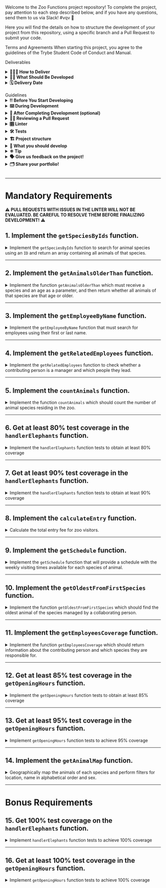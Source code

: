 Welcome to the Zoo Functions project repository!
To complete the project, pay attention to each step described below, and if you have any questions, send them to us via Slack! #vqv 🚀

Here you will find the details on how to structure the development of your project from this repository, using a specific branch and a Pull Request to submit your code.

Terms and Agreements
When starting this project, you agree to the guidelines of the Trybe Student Code of Conduct and Manual.

Deliverables
<details>
    <summary><strong>🤷🏽‍♀️ How to Deliver</strong></summary><br />
To deliver your project, you should create a Pull Request in this repository.

Remember that you can consult our content on Git & GitHub and our Blog - Git & GitHub whenever you need!

</details>
<details>
<summary><strong>🧑‍💻 What Should Be Developed</strong></summary><br />
Knowing your skills with ES6, Higher Order Functions, and tests, the city's government has given you an important mission: organize information about the zoo! 🐘

You will be responsible for developing functions that retrieve information about the zoo's animals, such as species and place of origin. Additionally, you will also gather data about the people who collaborate in the maintenance and care of the zoo. 🧑‍🌾

And it doesn't stop there! 🤩

You've already learned about the importance of having a test-oriented mindset, haven't you? You also know how implementing tests contributes to writing more reliable and performant code.

The sequence of requirements for this project has been arranged to provide you with the experience of understanding in practice how test-driven development helps ensure high-quality code. To do this, you will implement tests for existing functions, understanding the use cases of your application and ensuring it works correctly! 🚀

</details>
<details>
<summary><strong>🗓 Delivery Date</strong></summary><br />
This project is individual

There are 4 project days

Project delivery date: 08/09/2022 14:00

</details><br />
Guidelines
<details>
<summary><strong>‼ Before You Start Developing</strong></summary><br />
Clone the repository

Use the command: git clone git@github.com:tryber/sd-024-a-project-zoo-functions.git
Enter the repository folder you just cloned:

cd sd-024-a-project-zoo-functions
Install dependencies

To do this, use the following command: npm install
Create a branch from the main branch

Make sure you are on the main branch
Example: git branch
If you're not, switch to the main branch
Example: git checkout main
Now, create a branch for your project's commits:
You should create a branch in the following format: username-project-name
Example: git checkout -b luiza-zoo-functions-project
Add changes to the Git stage and make a commit

Check that the changes are not yet in the stage

Example: git status (the files in the src directory should appear in red)
Add the new file to the Git stage

Example: git add . (adding all changes - that were in red - to the Git stage)
git status (should list the files in the src directory in green)
Make the initial commit

Example: git commit -m 'Starting the project. LET'S GO :rocket:' (making the first commit)
git status (should display a message like nothing to commit )

Add your branch with the new commit to the remote repository

Using the previous example: git push -u origin luiza-zoo-functions-project
Create a new Pull Request (PR)

Go to the GitHub repository's Pull Requests page
Click the green "New pull request" button
Click the "Compare" checkbox and choose your branch carefully
Add a title to your Pull Request
Example: "Create search screen"
Click the green "Create pull request" button
Add a description to the Pull Request and click the green "Create pull request" button again
Don't worry about filling in anything else for now!
Go back to the repository's Pull Requests page and check that your Pull Request is created.
</details>
<details>
<summary><strong>⌨️ During Development</strong></summary><br />
Commit changes to your code regularly;
Remember to always update the remote repository after one (or more) commits;
The commands you will use most frequently are:
git status (to check what's in red - outside of the stage - and what's in green - in the stage);
git add (to add files to the Git stage);
git commit (to create a commit with the files in the Git stage);
git push -u origin branch-name (to send the commit to the remote repository the first time you push a new branch);
git push (to send the commit to the remote repository after the previous step).
</details>
<details>
<summary><strong>🤝 After Completing Development (optional)</strong></summary><br />
To indicate that your project is ready for your colleagues' Code Review, do the following:

Go to YOUR Pull Request page, add the code-review label, and mention your colleagues:
On the right menu, click the 'Labels' link and choose the code-review label;
On the right menu, click the 'Assignees' link and choose your username;
On the right menu, click the 'Reviewers' link and type students, select the team tryber/students-sd-024-a.
If you have any doubts, here's an explanatory video.

⚠️ Remember to ensure that all issues commented by the Linter are resolved! ⚠️

</details>
<details>
<summary><strong>🕵🏿 Reviewing a Pull Request</strong></summary><br />
Use the Code Review content to help you review Pull Requests.

</details>
<details>
<summary><strong>🎛 Linter</strong></summary><br />

We will use [ESLint](https://eslint.org/) to do static analysis of your code.

To guarantee the quality of the code, we will use `ESLint` in this project. This way the code will be aligned with good development practices, being more readable and easier to maintain!

To be able to run `ESLint` make sure you have run the `npm install` command within the project.

To run them locally in the project, run the commands below:

```bash
npm run lint
```

If `ESLint` analysis finds problems in your code, those problems will be shown in your terminal. If there is no problem in your code, nothing will be printed to your terminal.

You can also install the `ESLint` plugin in `VSCode`. To do this, simply download the [`ESLint` plugin](https://marketplace.visualstudio.com/items?itemName=dbaeumer.vscode-eslint) and install it.

If you have any questions, check out the material on the platform about [ESLint and Stylelint](https://app.betrybe.com/course/real-life-engineer/eslint).

⚠️ **PULL REQUESTS WITH ISSUES IN THE LINTER WILL NOT BE EVALUATED. BE CAREFUL TO RESOLVE THEM BEFORE FINALIZING DEVELOPMENT!** ⚠️

</details>

<details>
<summary><strong>🛠 Tests</strong></summary><br />

For the tests to be run locally, check that the node version on your machine is `16`:

```bash
node -v
```

If the version is different, you can use `nvm` to change the version with the following command:

```bash
nvm use 16
```

If you do not have `nvm` installed on your machine, you can consult the [content for installing nvm](https://app.betrybe.com/course/fundamentals/introducao-a-javascript-e-logica-de -programacao/javascript-près-passos/33d74e1e-05b9-4ce8-86e3-623c96afe64d/conteudos/60b99b90-bcd4-4189-9198-3389f7f742f3/instalacao-do-node-para-linux/156d871d-97f2-416 9-b766-85e4e56812ac ?use_case=side_bar)

All project requirements will be **automatically** tested through `Jest`.

To test all functions in the terminal, simply run the command below:

```bash
npm test
```

If you want to test just one function, run the command below:

```bash
npm test filename
```

For example:

```bash
npm test getSpeciesByIds
```

## Test coverage

In this project you will need to implement tests for two already created functions: `handlerElephants` and `getOpeningHours`.

This coverage evaluates the effectiveness of the tests implemented according to the requirements, determining whether they cover what was requested or not.

**Observation:**
- It is important to highlight that the `getOpeningHours` function has specific logic to validate the times 12am and 12pm. Therefore, for full coverage, your tests must also check how the function behaves when receiving these times.

⚠️ **Only the two requested functions will be tested and not the entire application!**

As you test the project, the percentage of total coverage will increase. For each test requirement, a percentage of coverage will be evaluated.

To run and monitor the implementation of your test coverage, run the command below:

```bash
npm run test:coverage
```

When executing the command you will get a result similar to this:

![Test Coverage](img/cobertura.png)

In this project we will focus on covering *statements* (i.e. JavaScript instructions). The percentage of coverage of function instructions will be evaluated, as highlighted in the figure below:

![Cobertura instructions](img/cobertura_stmts.png)

Furthermore, the table will also show which lines are not yet covered by tests. That is, when there is no test case that executes that instruction.

Check with `npm test` that all test coverage items are passing correctly.

⚠️ **Attention**: be careful with possible false positives!

When running the test coverage command, the `coverage` folder will be created, with an `index.html` file. This file presents a coverage analysis report. In this report you can see which lines are **not** being covered by the tests.

⚠️ **The automatic evaluator does not necessarily evaluate your project in the order in which the requirements appear in the readme. This is to make the evaluation process faster. So don't be alarmed if this happens, okay?**

</details>

<details>
<summary><strong>🏗 Project structure</strong></summary><br />

In the project root folder, we have the `src`, `test`, `evaluator` and `data` folders.

The `src` folder is made up of files relating to each of the functions that you will implement, the `data` folder contains the `zoo_data.js` file, which stores the data that you will use to return information about the zoo.

This project also has some requirements for implementing tests. The `test` folder contains the files in which you will implement the unit tests corresponding to each function, the file name is the name of the target function plus the suffix `.test.js`.

**For example:** the `src/getOpeningHours.js` file will contain the implementation of the `getOpeningHours` function and the `test/getOpeningHours.test.js` file must contain the tests that you will develop for it.

The `evaluator` folder has the automated tests that will evaluate your project; the contents of this folder must not be changed.

<details>
   <summary>
     The <code>zoo_data.js</code> file contains an <strong>object</strong> in the following format:
   </summary> <br />

```javascript
{
	species: [
    {
      id: lionId,
      name: 'lions',
      popularity: 4,
      location: 'NE',
      availability: ['Tuesday', 'Thursday', 'Saturday', 'Sunday'],
      residents: [
        {
          name: 'Zena',
          sex: 'female',
          age: 12,
        }
      ],
    }
  ],
  employees: [
    {
      id: 'c5b83cb3-a451-49e2-ac45-ff3f54fbe7e1',
      firstName: 'Nigel',
      lastName: 'Nelson',
      managers: [burlId, olaId],
      responsibleFor: [lionId, tigersId],
    }
  ],
  hours: {
    Tuesday: { open: 8, close: 6 },
    Wednesday: { open: 8, close: 6 },
    Thursday: { open: 10, close: 8 },
    Friday: { open: 10, close: 8 },
    Saturday: { open: 8, close: 10 },
    Sunday: { open: 8, close: 8 },
    Monday: { open: 0, close: 0 },
  },
  prices: {
    adult: 49.99,
    senior: 24.99,
    child: 20.99,
  },
}
```

<details>
   <summary>
   The <code>species</code> array stores information about each species in the zoo
   </summary> <br />

   | Key | Description |
   | ------------ | ----------|
   | `id` | is the species identifier |
   | `name` | is the species name, e.g. `lions` |
   | `popularity` | is the popularity of that species |
   | `location` | is the region that the animal species came from, it can have the following values: <br> - `NE`: northeast; <br> - `NW`: northwest; <br> - `SE`: southeast; <br> - `SW`: southwest. |
   | `availability` | is the availability of visits to animals of this species |
   | `residents` | is information about the animals of that species that reside in the zoo, where: <br> - `name`: is the name of the animal, for example `'Zena'`; <br> - `sex`: is the sex of the animal, for example: `'female'` (female); <br> - `age`: is the age of the animal. |

</details>

<details>
   <summary>
   The <code>employees</code> array is where the information for each employee is located.
   </summary> <br />

   | Key | Description |
   | ----------- | ------ |
   | `id` | is that person's identifier |
   | `firstName` | is this person's first name |
   | `lastName` | is this person's last name |
   | `managers` | are the `ids` of that person's leadership |
   | `responsibleFor` | are the `ids` of the species that this person is responsible for |

</details>

<details>
   <summary>
   The <code>hours</code> object stores information about the zoo's opening hours
   </summary> <br />

   | Key | Description|
   | ------ | ------ |
   | `Tuesday`<br> `Wednesday`<br> `Thursday`<br> `Friday`<br> `Saturday`<br> `Sunday`<br> `Monday` | are the days of the week: <br> - `open`: is the time the zoo opens; <br> - `close`: is the time when the zoo closes. |

</details>

<details>
   <summary>
     The <code>prices</code> object is responsible for storing information about the zoo entrance fee
   </summary> <br />

   | Key | Description |
   | -------- | ------ |
   | `adult` | is the price for adults |
   | `senior` | is the price for seniors |
   | `child` | is the price for children |

</details>

</details>

<br />

⚠️ **Only the files indicated in the requirements must be changed, otherwise your evaluation may be compromised.**

All files strictly necessary to complete the project have already been created, **there is no need to create other files.

</details>

<details>
<summary><strong>🏪 What you should develop </strong></summary><br />

You must complement the functions created within the `src` folder and must create tests for the ready-made functions `handlerElephants` and `getOpeningHours`.

</details>

<details>
<summary><strong>⚛️ Tip</strong></summary><br />
When working with development, you will come across various types of challenges, so it is very important that problems are broken down into smaller parts, so that they can be resolved little by little. This will help you find a solution more easily. Therefore, a good way to start developing a project is to remember that functions are made up of small blocks of logic that have a specific objective.

Don't forget to check what each part of your code returns! You can do this using `console.log`, which is a great ally in visualizing your code! 😉

⚠️ **Pay attention to the return of each part of your code**

</details>

<details>
<summary><strong>🗣 Give us feedback on the project!</strong></summary><br />

When finalizing and submitting the project, don't forget to rate your experience by filling out the form. **Takes less than 3 minutes!**

[Project evaluation form](https://bit.ly/2OfLJPn)

</details>

<details>
<summary><strong>🗂 Share your portfolio!</strong></summary><br />
Did you know that LinkedIn is the main professional social network and sharing your learning there is very important for anyone who wants to build a successful career? Share this project on your LinkedIn, tag Trybe's profile (@trybe) and show your network its evolution.

</details><br />

---

# Mandatory Requirements

⚠️ **PULL REQUESTS WITH ISSUES IN THE LINTER WILL NOT BE EVALUATED. BE CAREFUL TO RESOLVE THEM BEFORE FINALIZING DEVELOPMENT!** ⚠️

## 1. Implement the `getSpeciesByIds` function.

<details>
   <summary>
   Implement the <code>getSpeciesByIds</code> function to search for animal species using an <code>ID</code> and return an array containing all animals of that species.
   </summary> <br />

- Make the `getSpeciesByIds` function able to receive multiple parameters;

- Return an empty array if the function does not receive an `id`;

- Return the following information from the `data` file:

   - If the function receives only one `id`, return the species of the animal referring to this `id`;

   - If the function receives several `ids`, return all species referring to these `ids`.

**What will be tested:**

- The `getSpeciesByIds` function, if it does not receive any parameters, must return an empty array;

- The `getSpeciesByIds` function, if it receives a single `ID` as a parameter, must return an array with the species referring to that `ID`;

- The `getSpeciesByIds` function, if it receives more than one `ID`, must return an array with the species referring to the `IDs`.

</details>

---

## 2. Implement the `getAnimalsOlderThan` function.

<details>
   <summary>
   Implement the function <code>getAnimalsOlderThan</code> which must receive a species and an age as a parameter, and then return whether all animals of that species are that age or older.
   </summary> <br />

- Check that all animals of the species given as a parameter have the minimum age:
   - Animals must be this age or older.

- Return a boolean value.

**What will be tested:**

- The function, when receiving a species and an age as parameters, must test whether all animals of this species have the specified minimum age.

</details>

---

## 3. Implement the `getEmployeeByName` function.

<details>
   <summary>
     Implement the <code>getEmployeeByName</code> function that must search for employees using their first or last name.
   </summary> <br />

- Return an empty object if the function does not receive parameters;

- Return the information of the contributing person if the parameter is equal to the name **or** equal to the last name in the following format:

```javascript
   {
     id: 'c5b83cb3-a451-49e2-ac45-ff3f54fbe7e1',
     firstName: 'Nigel',
     lastName: 'Nelson',
     managers: ['0e7b460e-acf4-4e17-bcb3-ee472265db83', 'fdb2543b-5662-46a7-badc-93d960fdc0a8'],
     responsibleFor: ['0938aa23-f153-4937-9f88-4858b24d6bce', 'e8481c1d-42ea-4610-8e11-1752cfc05a46'],
   }
```

**What will be tested:**

- The function must return an empty object if it does not receive parameters;

- The function must return the object of the collaborating person if it receives their first name as a parameter;

- The function must return the object of the collaborating person if it receives their last name as a parameter.


</details>

---

## 4. Implement the `getRelatedEmployees` function.

<details>
   <summary>
     Implement the <code>getRelatedEmployees</code> function to check whether a contributing person is a manager and which people they lead.
   </summary> <br />

- Considering the good practice of dividing the code into smaller parts, the file will have two functions:

1. The `isManager` function will be responsible for checking whether a contributing person is a manager:
     - Must return `true` if the `id` passed is that of a manager;
     - Must return `false` if the `id` passed is not that of a manager.

2. The `getRelatedEmployees` function will be responsible for returning the people led by management:
       - Use the `isManager` function to check whether the person is a manager or not and carry out the following checks:

         - If the person is a manager, return an array containing the name and surname of the collaborating people managed by that person.

         Example output:

         ```javascript

         [ 'Burl Bethea', 'Ola Orloff', 'Emery Elser' ];

         ```

         - If the person is not a manager, trigger an error with the message: **'The id entered does not belong to a manager!'**.
  
         To throw the error, you will use the **Error** constructor function from the JavaScript standard library.

         Example:

         ```javascript

         throw new Error('The id entered is not that of a manager!');

         ```

         You can read more about the [constructor function **Error**, at this link.](https://developer.mozilla.org/pt-BR/docs/Web/JavaScript/Reference/Global_Objects/Error)
         
         **What will be tested:**

   - The `isManager` function must return `true` if the `ID` passed is that of a manager;

   - The `isManager` function must return `false` if the `ID` passed is not that of a manager;

   - The `getRelatedEmployees` function, if the `ID` passed is that of the manager, must return an array containing the name and surname of the collaborators for whom it is responsible;

   - The `getRelatedEmployees` function, if the `ID` passed **not** belongs to the manager, should trigger an error with the message: `'The id entered is not that of a manager!'`.

</details>

---

## 5. Implement the `countAnimals` function.

<details>
   <summary>
     Implement the function <code>countAnimals</code> which should count the number of animal species residing in the zoo.
   </summary> <br />

- The `countAnimals` function is responsible for counting the number of animals that reside in the zoo.
  
- Return the number of resident animals by species if no parameter is passed. The return must be an object whose name of each species is the key and the total number of animals (residents) of that species is the value. For example:

```javascript
   {
     lions: 4,
     // [...]
   }
```

- Return the number of animals residing in the zoo of the species passed by parameter. For example:

   - when receiving the argument `{ specie: 'penguins' }`, it returns only the quantity (number) of penguins that reside in the zoo;

   - when passing the argument `{ specie: 'giraffes', sex: 'female' }`, it returns only the quantity (number) of female giraffes that reside in the zoo.

**What will be tested:**

- The `countAnimals` function, if it does not receive any parameters, must return all species and the number of residents of each one;

- The `countAnimals` function, if it receives an object with the key `specie` as a parameter, must return the number of animals of that species;

- The `countAnimals` function, if it receives an object with the keys `specie` and `sex` as a parameter, must return the number of animals of that species, in the selected sex.

</details>

---

## 6. Get at least 80% test coverage in the `handlerElephants` function.

<details>
   <summary>
     Implement the <code>handlerElephants</code> function tests to obtain at least 80% coverage
   </summary> <br />

This function returns information regarding elephants according to the argument passed:

| Argument | Information |
| --------- | ---------- |
| `count` | returns the number of elephants |
| `names` | returns an array with the list of names of all elephants |
| `averageAge` | returns the average age of elephants |
| `location` | returns the location of elephants inside the Zoo |
| `popularity` | Elephant popularity returns |
| `availability` | returns an array with the list of days on which it is possible to visit the elephants |

> **Keep an eye on the tip 👀:** Before you start writing tests, read the `handlerElephants` function and try to understand it line by line

- Implement the tests in the files in the `test` folder in the root of the project;

- The `handlerElephants` function is already implemented, it is only necessary to create the tests;

- The function is case sensitive;

- Use the `npm test handlerElephants` command to check if your tests are passing;

- Use the `npm run test:coverage` command to test coverage.

**Coverage will only check the highlighted functions and not the entire application!**

⚠️ **Attention:** do not change the structure already implemented in the test files, just add the tests within the `describe` block.

<details>
   <summary>
     💡 <strong>Tips on what you can test:</strong>
   </summary> <br />

⚠️ **Attention:** The topics below are just suggestions, feel free to test what you think is necessary as long as the function coverage reaches at least 80%

- For the `count` argument, the integer `4` must be returned;

- For the `names` argument, it must return an array of names that has the name `Jefferson`;

- For the `averageAge` argument, it must return a number close to `10.5`;

</details>

</details>

---

## 7. Get at least 90% test coverage in the `handlerElephants` function.

<details>
   <summary>
     Implement the <code>handlerElephants</code> function tests to obtain at least 90% coverage
   </summary> <br />

This function returns information regarding elephants according to the argument passed:

| Argument | Information |
| --------- | ---------- |
| `count` | returns the number of elephants |
| `names` | returns an array with the list of names of all elephants |
| `averageAge` | returns the average age of elephants |
| `location` | returns the location of elephants inside the Zoo |
| `popularity` | Elephant popularity returns |
| `availability` | returns an array with the list of days on which it is possible to visit the elephants |

- The function is case sensitive;

- Use the `npm test handlerElephants` command to check if your tests are passing;

- Use the `npm run test:coverage` command to test coverage.

⚠️ **Attention:** do not change the structure already implemented in the test files, just add the tests within the `describe` block.

<details>
   <summary>
     💡 <strong>Tips on what you can test:</strong>
   </summary> <br />

⚠️ **Attention:** The topics below are just suggestions, feel free to test what you think is necessary as long as the function coverage reaches at least 90%.

- For the `count` argument, the integer `4` must be returned;

- For the `names` argument, it must return an array of names that has the name `Jefferson`;

- For the `averageAge` argument, it must return a number close to `10.5`;

- For the `location` argument, the string `NW` must be returned;

- For the `popularity` argument, a number equal to or greater than 5 must be returned;

- For the `availability` argument, it must return an array of days of the week that does not contain `Monday`;

- By not passing arguments, the function must return `undefined`;

</details>

</details>

---

## 8. Implement the `calculateEntry` function.

<details>
   <summary>
     Calculate the total entry fee for zoo visitors.
   </summary> <br />

The value of zoo entrance fees is calculated based on the age group, where:

   - `child`: are people **under** 18 years old;

   - `adult`: people aged **greater than or equal** to 18 years old **and younger** than 50 years old;

   - `senior`: people aged **greater than or equal** to 50 years old.

Considering the good practice of dividing the code into smaller parts, the file will have two functions, called `countEntrants` and `calculateEntry`.

The two functions receive an array in the following format:

```javascript
const entrants = [
{ name: 'Lara Carvalho', age: 5 },
{ name: 'Frederico Moreira', age: 5 },
{ name: 'Pedro Henrique Carvalho', age: 5 },
{ name: 'Maria Costa', age: 18 },
{ name: 'Núbia Souza', age: 18 },
{ name: 'Carlos Nogueira', age: 50 },
];
```

1. The `countEntrants` function will be responsible for calculating the number of visitors by age group:

   It receives an array and must return an **object**. For that:

   - Calculate the number of visitors by age group;

   - Return an object in a format like this: `{ child: 3, adult: 2, senior: 1 }`.

2. The `calculateEntry` function will be responsible for adding up the entry value of people at the zoo:

   It receives an array and must return the **total** sum of the ticket values. For that:

   - Return `0` if no parameter is passed or it is an empty array;

   - Use the `countEntrants` function to have the total number of people by age group;

   - Calculate the ticket prices by age group. Your return should look like this: `187.94`.

> **Keep an eye on the tip 👀:** The amount to be charged for the age range is also included in the data file.

**Example of using the `calculateEntry` function:**

```javascript
calculateEntry(entrants);
```

**Exit:**

```javascript
187.94
```

**What will be tested:**

- The `countEntrants` function:

   - When receiving an array of visitors, it returns an object with the count.

- The `calculateEntry` function:

   - Returns 0 if no arguments are passed;

   - Returns 0 if an empty object is passed;

   - When receiving an array of people with 3 children, 2 adults and 1 older person, it returns the correct value;

   - When receiving an array with 1 adult person, it returns the correct value;

   - When receiving an array with 1 older person, it returns the correct value;

   - When receiving an array with 1 child, it returns the correct value;

   - When receiving an array with 1 child and 1 older person, it returns the correct value.

</details>

---

## 9. Implement the `getSchedule` function.

<details>
   <summary>
    Implement the <code>getSchedule</code> function that will provide a schedule with the weekly visiting times available for each species of animal.
   </summary> <br />

   Information about animal schedules should be made available in a query for people visiting the zoo, who may want to access the schedule for the week, a day or a specific animal.

   - Return an array with the days of the week on which an animal is available for visitation if the function parameter is an animal. For example: `[ 'Tuesday', 'Thursday', 'Saturday', 'Sunday' ]`;

    Return all available times for each day of the week if the function:

     - do not receive parameter;

     - the parameter passed to the function is not an animal or a day;

   For that:

   - Create an object and add all days of the week as a key;

   - The values for each day of the week must be an object, having the keys `officeHour` and `exhibition`:

     - `officeHour` must have the text with the time that the zoo opens and closes on that day of the week;

     - `exhibition` must have an array with the name of all animals available for visitation on that day of the week.

<details>
   <summary>
     The return should look like this:
   </summary> <br />

   ```javascript
   {
     Tuesday: { // Day of the week
       officeHour: 'Open from 8am until 6pm', //n
       exhibition: [ 'lions', 'tigers', 'bears', 'penguins', 'elephants', 'giraffes' ],
     },
     Wednesday: {
       officeHour: 'Open from 8am until 6pm',
       exhibition: [ 'tigers', 'bears', 'penguins', 'otters', 'frogs', 'giraffes' ],
     },
     // [...]
   }
   ```

</details>

> **Keep an eye on the tip 👀:** Break the problem into smaller functions so that it becomes simpler to manage the responsibility of each one.

**What will be tested:**

- The function, if it receives the name of an animal as a parameter, must return an array with the days on which it will be on display;

- If the function does not receive parameters, it must return the times for each day and which animals will be available;

- The function, if it receives parameters that are neither an animal nor a day, returns the times for each day and which animals will be available;

- The function, if it receives a single day per parameter, must return the times for that day and which animals will be available.


</details>

---

## 10. Implement the `getOldestFromFirstSpecies` function.

<details>
   <summary>
     Implement the function <code>getOldestFromFirstSpecies</code> which should find the oldest animal of the species managed by a collaborating person.
   </summary> <br />

- The function receives an `ID` parameter referring to the collaborating person and from that `ID`:

   - The function must find the collaborating person who has the `ID` passed as a parameter;

   - The function must find the **first** species of animal that the collaborating person is responsible for;

   - The function must find the oldest animal of that species;

   - The function should return an array with information about the oldest animal of that species.

**What will be tested:**

- After passing the id of a contributing person, the `getOldestFromFirstSpecies` function should find the first species of animal managed by that person, and return an array with the name, sex and age of the oldest animal of that species.

</details>

---

## 11. Implement the `getEmployeesCoverage` function.

<details>
   <summary>
     Implement the function <code>getEmployeesCoverage</code> which should return information about the contributing person and which species they are responsible for.
   </summary> <br />

- The function will receive an object as a parameter that will determine its behavior, being:

   - `name`: the name **or** surname of the person to be searched for;

   - `id`: the id of the person to be searched for.

- The function must return an object in the following format:

```javascript
{
id: "4b40a139-d4dc-4f09-822d-ec25e819a5ad", // person id
fullName: "Sharonda Spry", // full name: firstName + lastName
species: [ "otters", "frogs" ], // species the person is responsible for
locations: [ "SE", "SW" ], // An array containing all species locations
}
```

For that:

   - Return the corresponding person information when receiving an object with the `name` property:
     - the `name` property can have as its value the first or last name of the person contributing, so ensure that your code works both ways.

   - Return the information of the corresponding person when receiving an object with the `id` property;

   - Return an array with information about **all** collaborators if the function does not receive a parameter;

   - Throw an error if the `id` is invalid.


**Examples of using the `getEmployeesCoverage` function:**

   <details>
     <summary>
       If the parameter is an object with name and id, return the information of the contributing person
     </summary> <br />

**PROHIBITED:**

```javascript
getEmployeesCoverage({ name: 'Sharonda' }); // name takes the first name as a parameter or
getEmployeesCoverage({ name: 'Spry' }); // name takes the last name as a parameter or
getEmployeesCoverage({ id: '4b40a139-d4dc-4f09-822d-ec25e819a5ad' }); // receives an id as a parameter
```

**EXIT:**

```json
{
"id": "4b40a139-d4dc-4f09-822d-ec25e819a5ad",
"fullName": "Sharonda Spry",
"species": [ "otters", "frogs" ],
"locations": [ "SE", "SW" ]
}
```

</details>

   <details>
     <summary>
       If the function does not receive parameters, return an array with information on <strong>all</strong> collaborators
     </summary> <br />

**PROHIBITED:**

```javascript
getEmployeesCoverage();
```

**EXIT:**

```javascript
[
{
"id": "c5b83cb3-a451-49e2-ac45-ff3f54fbe7e1",
"fullName": "Nigel Nelson",
"species": [ "lions", "tigers" ],
"locations": [ "NE", "NW" ],
},
{
"id": "0e7b460e-acf4-4e17-bcb3-ee472265db83",
"fullName": "Burl Bethea",
"species": [ "lions", "tigers", "bears", "penguins" ],
"locations": [ "NE", "NW", "NW", "SE" ],
},
{
"id": "fdb2543b-5662-46a7-badc-93d960fdc0a8",
"fullName": "Hello Orloff",
"species": [ "otters", "frogs", "snakes", "elephants" ],
"locations": [ "SE", "SW", "SW", "NW" ],
},
//[...]
];
```

</details>

<details>
   <summary>
     If no person is found with the first name, last name or id, throw an error
   </summary> <br />

If no person is found with the name, surname or id, an error generated with the constructor function **Error** of the JavaScript standard library should be thrown with the message **"Invalid information"**. Example:

```javascript
throw new Error('Invalid information');
```

You can read more about the [constructor function **Error**, at this link.](https://developer.mozilla.org/pt-BR/docs/Web/JavaScript/Reference/Global_Objects/Error)

</details>

<br />

> **Keep an eye on the tip 👀:** Create functions that divide tasks into smaller parts. For example, you can create a `getSpecies` function tasked only with looking up the name of the species that the person is responsible for.

**What will be tested:**

- The function, if the object passed as a parameter has the `name` property, must return only the corresponding person;

- The function may receive as a parameter an object with the `name` property, receiving the second name as the value;

- The function, if the object passed as a parameter has the `id` property, must return only the corresponding person;

- The function, if it does not receive parameters, must return a list with coverage of all collaborating people;

- The function, if there is no person with the specified `name` or `id`, must throw an `error`.

</details>

---

## 12. Get at least 85% test coverage in the `getOpeningHours` function.

<details>
   <summary>
     Implement the <code>getOpeningHours</code> function tests to obtain at least 85% coverage
   </summary> <br />

This function takes as arguments a day of the week and a time, and returns a message informing whether the zoo is open or not on that date and time.

> **Keep an eye on the tip 👀:** Before you start writing tests, read the `getOpeningHours` function and try to understand it line by line.

- Implement the tests in the files in the `test` folder in the root of the project;

- The `getOpeningHours` function is already implemented, it is only necessary to create the tests;

- Use the `npm test getOpeningHours` command to check if your tests are passing;

- Use the `npm run test:coverage` command to test coverage;

- The name of the day of the week used as an argument must be in English;

- The time must have the following format `'XX:XX-XM'`;

- The times will be validated in the nomenclature `'AM'` and `'PM'`;

- The function is not case sensitive;

**Coverage will only check the highlighted functions and not the entire application!**

⚠️ **Attention:** do not change the structure already implemented in the test files, just add the tests within the `describe` block.

<details>
   <summary>
     💡 <strong>Tips on what you can test:</strong>
   </summary> <br />

⚠️ **Attention:** The topics below are just suggestions, feel free to test what you think is necessary as long as the function coverage reaches at least 85%.

- Test not passing arguments. It should return the object:

```javascript
{
Tuesday: { open: 8, close: 6 },
Wednesday: { open: 8, close: 6 },
Thursday: { open: 10, close: 8 },
Friday: { open: 10, close: 8 },
Saturday: { open: 8, close: 10 },
Sunday: { open: 8, close: 8 },
Monday: { open: 0, close: 0 },
}
```

- For the `Monday` and `09:00-AM` arguments, the string `'The zoo is closed'` must be returned (Since the Zoo is always closed on Mondays);

- For the `Tuesday` and `09:00-AM` arguments, the string `'The zoo is open'` must be returned;

- For the `Wednesday` and `09:00-PM` arguments, the string `'The zoo is closed'` must be returned;

</details>

</details>

---

## 13. Get at least 95% test coverage in the `getOpeningHours` function.

<details>
   <summary>
     Implement <code>getOpeningHours</code> function tests to achieve 95% coverage
   </summary> <br />

   This function takes as arguments a day of the week and a time, and returns a message informing whether the zoo is open or not on that date and time.

- Use the `npm test getOpeningHours` command to check if your tests are passing;

- Use the `npm run test:coverage` command to test coverage;

- The name of the day of the week used as an argument must be in English;

- The time must have the following format `'XX:XX-XM'`;

- The times will be validated in the nomenclature `'AM'` and `'PM'`;

- The function is case insensitive.

⚠️ **Attention:** do not change the structure already implemented in the test files, just add the tests within the `describe` block.

<details>
   <summary>
     💡 <strong>Tips on what you can test:</strong>
   </summary> <br />

⚠️ **Attention:** The topics below are just suggestions, feel free to test what you think is necessary as long as the function coverage reaches at least 95%.

- Test not passing arguments. It should return the object:

```javascript
{
Tuesday: { open: 8, close: 6 },
Wednesday: { open: 8, close: 6 },
Thursday: { open: 10, close: 8 },
Friday: { open: 10, close: 8 },
Saturday: { open: 8, close: 10 },
Sunday: { open: 8, close: 8 },
Monday: { open: 0, close: 0 },
}
```

- For the `Monday` and `09:00-AM` arguments, the string `'The zoo is closed'` must be returned (Since the Zoo is always closed on Mondays);

- For the `Tuesday` and `09:00-AM` arguments, the string `'The zoo is open'` must be returned;

- For the `Wednesday` and `09:00-PM` arguments, the string `'The zoo is closed'` must be returned;

- For arguments `Thu` and `09:00-AM` an exception must be thrown with the message: `'The day must be valid. Example: Monday'`

- For the `Friday` and `09:00-ZM` arguments, an exception must be thrown with the message: `'The abbreviation must be \'AM\' or \'PM\''`;

- For the `Saturday` and `C9:00-AM` arguments, an exception must be thrown with the message: `'The hour should represent a number'`;

- For the `Sunday` and `09:c0-AM` arguments, an exception must be thrown with the message: `'The minutes should represent a number'`;

</details>

</details>

---

## 14. Implement the `getAnimalMap` function.

<details>
   <summary>
     Geographically map the animals of each species and perform filters for location, name in alphabetical order and sex.
   </summary> <br />

- The `getAnimalMap` function is responsible for categorizing animals by location, in addition to filtering them by region, name and sex using a parameter. The function return structure is based on the location of the species:

```javascript
   {
     NE: [ /* data here */],
     NW: [/* data here */],
     IF: [/* data here */],
     SW: [/* data here */],
   }
```
  
    The function parameters can be:

    <details>
      <summary>
       <code>includeNames: true</code>, which returns the name of the animals in the following format:
      </summary> <br />

```javascript
   HUH: [
     { lions: ['Zena', 'Maxwell', 'Faustino', 'Dee'] },
     { giraffes: ['Gracia', 'Antone', 'Vicky', 'Clay', 'Arron', 'Bernard'] },
   ],
   // [...]
```
    </details>

<details>
   <summary>
     <code>sorted: true</code> which returns the name of the animals in alphabetical order in the following format:
   </summary> <br />

   ```javascript
   HUH: [
     { lions: ['Dee', 'Faustino', 'Maxwell', 'Zena'] },
     { giraffes: ['Antone', 'Arron', 'Bernard', 'Clay', 'Gracia', 'Vicky'] },
   ],
   // [...]
```
</details>

<details>
   <summary>
     <code>sex: male</code> or <code>sex: female</code> returns the <strong>name</strong> of animals that are male or female in the following format:
   </summary><br />

```javascript
   HUH: [
     { lions: ['Zena', 'Dee'] },
     { giraffes: ['Gracia', 'Vicky'] },
   ],
   // [...]
```

⚠️ **Attention:** If the parameter is `{ sex: male }`, return only the name of the male animals and if the parameter is `{ sex: female }`, return only the name of the female animals.

</details>

<details>
   <summary>
   If the function does not receive a parameter, the animal species must be categorized by location and must return an object in the following format:
   </summary> <br />

   ```javascript
   {
     NE: ['lions', 'giraffes'],
     NW: ['tigers', 'bears', 'elephants'],
     SE: ['penguins', 'otters'],
     SW: ['frogs', 'snakes'],
   }
   ```

</details>

For that:

   - Return the species of all animals categorized by location if the function:

     - do not receive parameter;

     - do not receive the `{includeNames: true}` parameter and only receive the `{sex: female}` parameter;

     - do not receive the `{includeNames: true}` parameter and only receive the `{sex: female, sorted: true}` parameter.

   - Return the species and name of the animals if the function only receives the parameter `{includeNames: true}`;

   - Return the species and name of the animals in alphabetical order if the function receives the parameter `{includeNames: true, sorted: true}`;

   - Return the species and name of animals filtered by sex:

     - Return the species and name of the female animals, if the function parameter is `{includeNames: true, sex: female}`;

     - Return the species and name of the male animals, if the function parameter is `{includeNames: true, sex: male}`;

   - Return the species and name of the animals filtered by sex and in alphabetical order:

     - Return the species and name of female animals in alphabetical order, if the function parameter is `{includeNames: true, sex: female, sorted: true}`;

     - Return the species and name of male animals in alphabetical order, if the function parameter is `{includeNames: true, sex: male, sorted: true}`;
  
> **Keep an eye on the tip 👀:** You don't need to differentiate the sex filters between `female` or `male`, just for `sex`.

**What will be tested:**

- The function, if it does not receive parameters, must return animals categorized by location;

- The function, if it receives a parameter without the `includeNames` option specified, must return animals categorized by location;

- The function, if it receives a parameter with the `includeNames: true` option specified, must return animal names;

- The function, if it receives a parameter with the `sorted: true` option specified, must return ordered animal names;

- The function, if it receives a parameter with the option `sex: 'female'` or `sex: 'male'` specified, must only return names of male/female animals;

- The function, if it receives a parameter with the `sex: 'female'` or `sex: 'male'` option specified and the `sorted: true` option specified, must return only male/female animal names with the names of the animals ordered;

</details>

---

# Bonus Requirements

## 15. Get 100% test coverage on the `handlerElephants` function.

<details>
   <summary>
     Implement <code>handlerElephants</code> function tests to achieve 100% coverage
   </summary> <br />

This function returns information regarding elephants according to the argument passed:

| Argument | Information |
| --------- | ---------- |
| `count` | returns the number of elephants |
| `names` | returns an array with the list of names of all elephants |
| `averageAge` | returns the average age of elephants |
| `location` | returns the location of elephants inside the Zoo |
| `popularity` | Elephant popularity returns |
| `availability` | returns an array with the list of days on which it is possible to visit the elephants |

- The function is case sensitive;

- Use the `npm test handlerElephants` command to check if your tests are passing;

- Use the `npm run test:coverage` command to test coverage.

⚠️ **Attention:** do not change the structure already implemented in the test files, just add the tests within the `describe` block.

<details>
   <summary>
     💡 <strong>Tips on what you can test:</strong>
   </summary> <br />

⚠️ **Attention:** The topics below are just suggestions, feel free to test what you think is necessary as long as the function coverage reaches 100%.

- For the `count` argument, the integer `4` must be returned;

- For the `names` argument, it must return an array of names that has the name `Jefferson`;

- For the `averageAge` argument, it must return a number close to `10.5`;

- For the `location` argument, the string `NW` must be returned;

- For the `popularity` argument, a number equal to or greater than 5 must be returned;

- For the `availability` argument, it must return an array of days of the week that does not contain `Monday`;

- By not passing arguments, the function must return `undefined`;

- Passing an empty object (`{}`) as an argument must return the string `'Invalid parameter, a string is required'`;

- Passing a string that does not include a functionality must return `null`.

</details>
</details>

---

## 16. Get at least 100% test coverage in the `getOpeningHours` function.

<details>
   <summary>
     Implement <code>getOpeningHours</code> function tests to achieve 100% coverage
   </summary> <br />

   This function takes as arguments a day of the week and a time, and returns a message informing whether the zoo is open or not on that date and time.

- Use the `npm test getOpeningHours` command to check if your tests are passing;

- Use the `npm run test:coverage` command to test coverage;

- The name of the day of the week used as an argument must be in English;

- The time must have the following format `'XX:XX-XM'`;

- The times will be validated in the nomenclature `'AM'` and `'PM'`;

- The function is case insensitive.

⚠️ **Attention:** do not change the structure already implemented in the test files, just add the tests within the `describe` block.


   <details>
   <summary>
     💡 <strong>Tips on what you can test:</strong>
   </summary> <br />

⚠️ **Attention:** The topics below are just suggestions, feel free to test what you think is necessary as long as the function coverage reaches at least 100%.

- Test not passing arguments. It should return the object:

```javascript
{
Tuesday: { open: 8, close: 6 },
Wednesday: { open: 8, close: 6 },
Thursday: { open: 10, close: 8 },
Friday: { open: 10, close: 8 },
Saturday: { open: 8, close: 10 },
Sunday: { open: 8, close: 8 },
Monday: { open: 0, close: 0 },
}
```

- For the `Monday` and `09:00-AM` arguments, the string `'The zoo is closed'` must be returned (Since the Zoo is always closed on Mondays);

- For the `Tuesday` and `09:00-AM` arguments, the string `'The zoo is open'` must be returned;

- For the `Wednesday` and `09:00-PM` arguments, the string `'The zoo is closed'` must be returned;

- For arguments `Thu` and `09:00-AM` an exception must be thrown with the message: `'The day must be valid. Example: Monday'`

- For the `Friday` and `09:00-ZM` arguments, an exception must be thrown with the message: `'The abbreviation must be \'AM\' or \'PM\''`;

- For the `Saturday` and `C9:00-AM` arguments, an exception must be thrown with the message: `'The hour should represent a number'`;

- For the `Sunday` and `09:c0-AM` arguments, an exception must be thrown with the message: `'The minutes should represent a number'`;

- For the `Monday` and `13:00-AM` arguments, an exception must be thrown with the message: `'The hour must be between 0 and 12'`;

- For the `Tuesday` and `09:60-AM` arguments, an exception must be thrown with the message: `'The minutes must be between 0 and 59'`.

</details>

</details>
         
